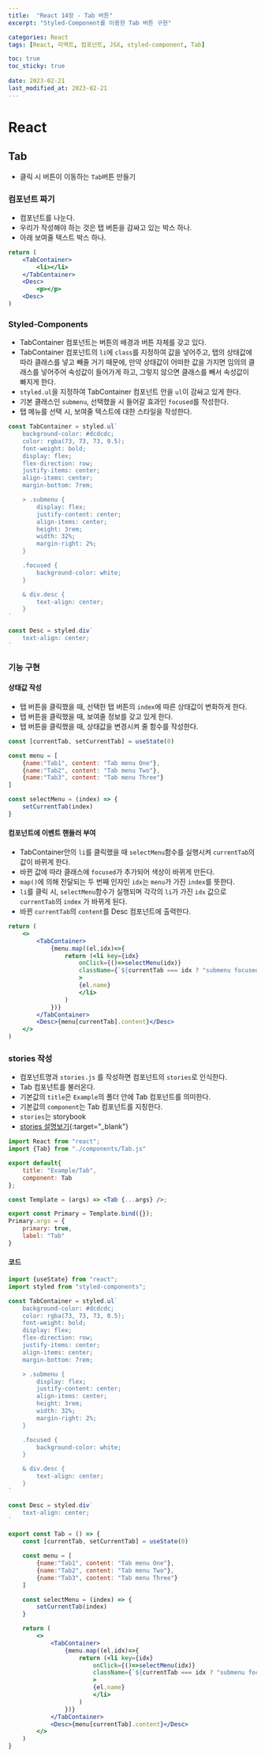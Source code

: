 ```yaml
---
title:  "React 14장 - Tab 버튼"
excerpt: "Styled-Component를 이용한 Tab 버튼 구현"

categories: React
tags: [React, 리액트, 컴포넌트, JSX, styled-component, Tab]

toc: true
toc_sticky: true
 
date: 2023-02-21
last_modified_at: 2023-02-21
---
```

# React
## Tab
- 클릭 시 버튼이 이동하는 `Tab`버튼 만들기

### 컴포넌트 짜기
- 컴포넌트를 나눈다.
- 우리가 작성해야 하는 것은 탭 버튼을 감싸고 있는 박스 하나.
- 아래 보여줄 텍스트 박스 하나.


```jsx
return (
    <TabContainer>
        <li></li>
    </TabContainer>
    <Desc>
        <p></p>
    <Desc>
)
```


### Styled-Components
- TabContainer 컴포넌트는 버튼의 배경과 버튼 자체를 갖고 있다.
- TabContainer 컴포넌트의 `li`에 `class`를 지정하여 값을 넣어주고, 탭의 상태값에 따라 클래스를 넣고 빼줄 거기 때문에, 만약 상태값이 어떠한 값을 가지면 임의의 클래스를 넣어주어 속성값이 들어가게 하고, 그렇지 않으면 클래스를 빼서 속성값이 빠지게 한다.
- `styled.ul`을 지정하여 TabContainer 컴포넌트 안을 `ul`이 감싸고 있게 한다.
- 기본 클래스인 `submenu`, 선택했을 시 들어갈 효과인 `focused`를 작성한다.
- 탭 메뉴를 선택 시, 보여줄 텍스트에 대한 스타일을 작성한다.



```jsx
const TabContainer = styled.ul`
    background-color: #dcdcdc;
    color: rgba(73, 73, 73, 0.5);
    font-weight: bold;
    display: flex;
    flex-direction: row;
    justify-items: center;
    align-items: center;
    margin-bottom: 7rem;

    > .submenu {
        display: flex;
        justify-content: center;
        align-items: center;
        height: 3rem;
        width: 32%;
        margin-right: 2%;
    }

    .focused {
        background-color: white;
    }

    & div.desc {
        text-align: center;
    }
`

const Desc = styled.div`
    text-align: center;
`
```


### 기능 구현
#### 상태값 작성
- 탭 버튼을 클릭했을 때, 선택한 탭 버튼의 `index`에 따른 상태값이 변화하게 한다.
- 탭 버튼을 클릭했을 때, 보여줄 정보를 갖고 있게 한다.
- 탭 버튼을 클릭했을 때, 상태값을 변경시켜 줄 함수를 작성한다.


```jsx
const [currentTab, setCurrentTab] = useState(0)

const menu = [
    {name:"Tab1", content: "Tab menu One"},
    {name:"Tab2", content: "Tab menu Two"},
    {name:"Tab3", content: "Tab menu Three"}
]

const selectMenu = (index) => {
    setCurrentTab(index)
}
```


#### 컴포넌트에 이벤트 핸들러 부여
- TabContainer안의 `li`를 클릭했을 때 `selectMenu`함수를 실행시켜 `currentTab`의 값이 바뀌게 한다.
- 바뀐 값에 따라 클래스에 `focused`가 추가되어 색상이 바뀌게 만든다.
- `map()`에 의해 전달되는 두 번째 인자인 `idx`는 `menu`가 가진 `index`를 뜻한다.
- `li`를 클릭 시, `selectMenu`함수가 실행되며 각각의 `li`가 가진 `idx` 값으로 `currentTab`의 `index` 가 바뀌게 된다.
- 바뀐 `currentTab`의 `content`를 Desc 컴포넌트에 출력한다.


```jsx
return (
    <>
        <TabContainer>
            {menu.map((el,idx)=>{
                return (<li key={idx}
                    onClick={()=>selectMenu(idx)}
                    className={`${currentTab === idx ? "submenu focused":"submenu"}`}
                    >
                    {el.name}
                    </li>
                )
            })}
        </TabContainer>
        <Desc>{menu[currentTab].content}</Desc>
    </>
)
```

### stories 작성
- 컴포넌트명과 `stories.js` 를 작성하면 컴포넌트의 `stories`로 인식한다.
- Tab 컴포넌트를 불러온다.
- 기본값의 `title`은 `Example`의 폴더 안에 Tab 컴포넌트를 의미한다.
- 기본값의 `component`는 Tab 컴포넌트를 지칭한다.
- `stories`는 storybook
- [stories 설명보기](https://choigirang.github.io/react/3-React-Storybook/){:target="_blank"}


```jsx
import React from "react";
import {Tab} from "./components/Tab.js"

export default{
    title: "Example/Tab",
    component: Tab
};

const Template = (args) => <Tab {...args} />;

export const Primary = Template.bind({});
Primary.args = {
    primary: true,
    label: "Tab"
}
```

#### 코드
```jsx
import {useState} from "react";
import styled from "styled-components";

const TabContainer = styled.ul`
    background-color: #dcdcdc;
    color: rgba(73, 73, 73, 0.5);
    font-weight: bold;
    display: flex;
    flex-direction: row;
    justify-items: center;
    align-items: center;
    margin-bottom: 7rem;

    > .submenu {
        display: flex;
        justify-content: center;
        align-items: center;
        height: 3rem;
        width: 32%;
        margin-right: 2%;
    }

    .focused {
        background-color: white;
    }

    & div.desc {
        text-align: center;
    }
`

const Desc = styled.div`
    text-align: center;
`

export const Tab = () => {
    const [currentTab, setCurrentTab] = useState(0)

    const menu = [
        {name:"Tab1", content: "Tab menu One"},
        {name:"Tab2", content: "Tab menu Two"},
        {name:"Tab3", content: "Tab menu Three"}
    ]

    const selectMenu = (index) => {
        setCurrentTab(index)
    }

    return (
        <>
            <TabContainer>
                {menu.map((el,idx)=>{
                    return (<li key={idx}
                        onClick={()=>selectMenu(idx)}
                        className={`${currentTab === idx ? "submenu focused":"submenu"}`}
                        >
                        {el.name}
                        </li>
                    )
                })}
            </TabContainer>
            <Desc>{menu[currentTab].content}</Desc>
        </>
    )
}
```